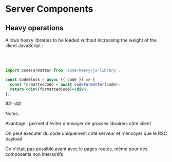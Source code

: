 <!-- .slide: class="two-column with-code " -->

# Server Components

## Heavy operations

Allows heavy libraries to be loaded without increasing the weight of the client JavaScript :

<br/>
<br/>

```jsx
import codeFormatter from 'some-heavy-js-library';

const CodeBlock = async ({ code }) => {
  const formattedCode = await codeFormatter(code);
  return <div>{formattedCode}</div>;
};
```

##--##

Notes:

Avantage : permet d'éviter d'envoyer de grosses librairies côté client

On peut éxécuter du code uniquement côté serveur et n'envoyer que le RSC payload

Ce n'était pas possible avant avec le pages routes, même pour des composants non interactifs
